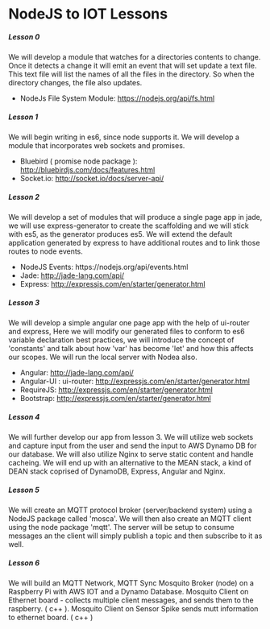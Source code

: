 NodeJS to IOT Lessons
=======

<h5>Lesson 0</h5>
<p>We will develop a module that watches for a directories contents to change. Once it detects a change it will emit an event that will set update a text file. This text file will list the names of all the files in the directory. So when the directory changes, the file also updates.</p>

<ul>
<li>NodeJs File System Module: <a href='https://nodejs.org/api/fs.html'>https://nodejs.org/api/fs.html</a></li>
</ul>

<h5>Lesson 1</h5>
<p>We will begin writing in es6, since node supports it. We will develop a module that incorporates web sockets and promises.</p>

<ul>
<li>Bluebird ( promise node package ): <a href='http://bluebirdjs.com/docs/features.html'>http://bluebirdjs.com/docs/features.html</a></li>
<li>Socket.io: <a href='http://socket.io/docs/server-api/'>http://socket.io/docs/server-api/</a></li>
</ul>

<h5>Lesson 2</h5>
<p>We will develop a set of modules that will produce a single page app in jade, we will use express-generator to create the scaffolding and we will stick with es5, as the generator produces es5. We will extend the default application generated by express to have additional routes and to link those routes to node events.</p>

<ul>
<li>NodeJS Events: https://nodejs.org/api/events.html</a></li>
<li>Jade: <a href='http://jade-lang.com/api/'>http://jade-lang.com/api/</a></li>
<li>Express: <a href='http://expressjs.com/en/starter/generator.html'>http://expressjs.com/en/starter/generator.html</a></li>
</ul>

<h5>Lesson 3</h5>
<p>We will develop a simple angular one page app with the help of ui-router and express, Here we will modify our generated files to conform to es6 variable declaration best practices, we will introduce the concept of 'constants' and talk about how 'var' has become 'let' and how this affects our scopes. We will run the local server with Nodea also.</p>

<ul>
<li>Angular: <a href='http://jade-lang.com/api/'>http://jade-lang.com/api/</a></li>
<li>Angular-UI : ui-router: <a href='http://expressjs.com/en/starter/generator.html'>http://expressjs.com/en/starter/generator.html</a></li>
<li>RequireJS: <a href='http://expressjs.com/en/starter/generator.html'>http://expressjs.com/en/starter/generator.html</a></li>
<li>Bootstrap: <a href='http://expressjs.com/en/starter/generator.html'>http://expressjs.com/en/starter/generator.html</a></li>
</ul>

<h5>Lesson 4</h5>
<p>We will further develop our app from lesson 3.  We will utilize web sockets and capture input from the user and send the input to AWS Dynamo DB for our database. We will also utilize Nginx to serve static content and handle cacheing. We will end up with an alternative to the MEAN stack, a kind of DEAN stack coprised of DynamoDB, Express, Angular and Nginx.</p>

<h5>Lesson 5</h5>
<p>We will create an MQTT protocol broker (server/backend system) using a NodeJS package called 'mosca'. We will then also create an MQTT client using the node package 'mqtt'. The server will be setup to consume messages an the client will simply publish a topic and then subscribe to it as well.</p>

<h5>Lesson 6</h5>
<p>We will build an MQTT Network, MQTT
Sync Mosquito Broker (node) on a Raspberry Pi with AWS IOT and a Dynamo Database. Mosquito Client on Ethernet board - collects multiple client messages, and sends them to the raspberry. ( c++ ). Mosquito Client on Sensor Spike sends mutt information to ethernet board. ( c++ )
</p>
